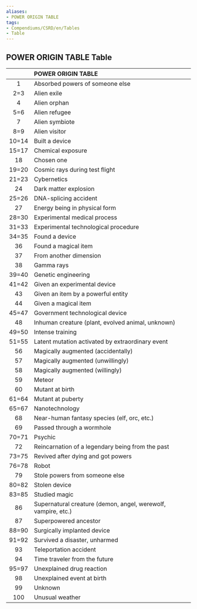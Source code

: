 ```yaml
---
aliases:
- POWER ORIGIN TABLE
tags:
- Compendiums/CSRD/en/Tables
- Table
---
```


## POWER ORIGIN TABLE Table
|    | POWER ORIGIN TABLE  |
| :-------------: | :----------- |
| 1 | Absorbed powers of someone else |
| 2=3 | Alien exile |
| 4 | Alien orphan |
| 5=6 | Alien refugee |
| 7 | Alien symbiote |
| 8=9 | Alien visitor |
| 10=14 | Built a device |
| 15=17 | Chemical exposure |
| 18 | Chosen one |
| 19=20 | Cosmic rays during test flight |
| 21=23 | Cybernetics |
| 24 | Dark matter explosion |
| 25=26 | DNA-splicing accident |
| 27 | Energy being in physical form |
| 28=30 | Experimental medical process |
| 31=33 | Experimental technological procedure |
| 34=35 | Found a device |
| 36 | Found a magical item |
| 37 | From another dimension |
| 38 | Gamma rays |
| 39=40 | Genetic engineering |
| 41=42 | Given an experimental device |
| 43 | Given an item by a powerful entity |
| 44 | Given a magical item |
| 45=47 | Government technological device |
| 48 | Inhuman creature (plant, evolved animal, unknown) |
| 49=50 | Intense training |
| 51=55 | Latent mutation activated by extraordinary event |
| 56 | Magically augmented (accidentally) |
| 57 | Magically augmented (unwillingly) |
| 58 | Magically augmented (willingly) |
| 59 | Meteor |
| 60 | Mutant at birth |
| 61=64 | Mutant at puberty |
| 65=67 | Nanotechnology |
| 68 | Near-human fantasy species (elf, orc, etc.) |
| 69 | Passed through a wormhole |
| 70=71 | Psychic |
| 72 | Reincarnation of a legendary being from the past |
| 73=75 | Revived after dying and got powers |
| 76=78 | Robot |
| 79 | Stole powers from someone else |
| 80=82 | Stolen device |
| 83=85 | Studied magic |
| 86 | Supernatural creature (demon, angel, werewolf, vampire, etc.) |
| 87 | Superpowered ancestor |
| 88=90 | Surgically implanted device |
| 91=92 | Survived a disaster, unharmed |
| 93 | Teleportation accident |
| 94 | Time traveler from the future |
| 95=97 | Unexplained drug reaction |
| 98 | Unexplained event at birth |
| 99 | Unknown |
| 100 | Unusual weather |